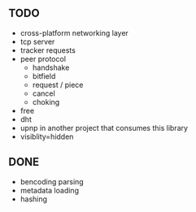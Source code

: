 ## TODO

* cross-platform networking layer
* tcp server
* tracker requests
* peer protocol
  * handshake
  * bitfield
  * request / piece
  * cancel
  * choking
* free
* dht
* upnp in another project that consumes this library
* visiblity=hidden

## DONE

* bencoding parsing
* metadata loading
* hashing